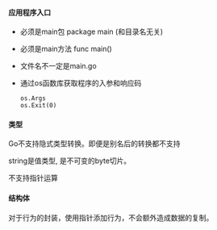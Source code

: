 #### 应用程序入口

- 必须是main包 package main (和目录名无关)

- 必须是main方法 func main()

- 文件名不一定是main.go

- 通过os函数库获取程序的入参和响应码

  ```
  os.Args
  os.Exit(0)
  ```

#### 类型

Go不支持隐式类型转换。即便是别名后的转换都不支持

string是值类型, 是不可变的byte切片。

不支持指针运算



#### 结构体

对于行为的封装，使用指针添加行为，不会额外造成数据的复制。

